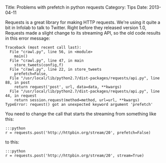 Title: Problems with prefetch in python requests
Category: Tips
Date: 2013-04-11

Requests is a great library for making HTTP requests.  We're using it quite a
bit in Infolab to talk to Twitter. Right before they released version 1.0,
Requests made a slight change to its streaming API, so the old code results in
this error message:

    Traceback (most recent call last):
      File "crawl.py", line 56, in <module>
        main()
      File "crawl.py", line 47, in main
        store_tweets(config,f)
      File "crawl.py", line 22, in store_tweets
        prefetch=False,
      File "/usr/local/lib/python2.7/dist-packages/requests/api.py", line 88, in post
        return request('post', url, data=data, **kwargs)
      File "/usr/local/lib/python2.7/dist-packages/requests/api.py", line 44, in request
        return session.request(method=method, url=url, **kwargs)
    TypeError: request() got an unexpected keyword argument 'prefetch'

You need to change the call that starts the streaming from something like this:

    :::python
    r = requests.post('http://httpbin.org/stream/20', prefetch=False)

to this:

    :::python
    r = requests.post('http://httpbin.org/stream/20', stream=True)
